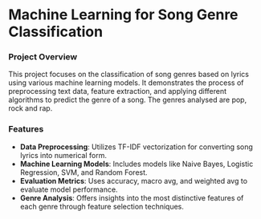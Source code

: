 # Machine Learning for Song Genre Classification
### Project Overview
This project focuses on the classification of song genres based on lyrics using various machine learning models. It demonstrates the process of preprocessing text data, feature extraction, and applying different algorithms to predict the genre of a song. The genres analysed are pop, rock and rap.

### Features
- **Data Preprocessing**: Utilizes TF-IDF vectorization for converting song lyrics into numerical form. <br />
- **Machine Learning Models**: Includes models like Naive Bayes, Logistic Regression, SVM, and Random Forest. 
- **Evaluation Metrics**: Uses accuracy, macro avg, and weighted avg to evaluate model performance.
- **Genre Analysis**: Offers insights into the most distinctive features of each genre through feature selection techniques.
